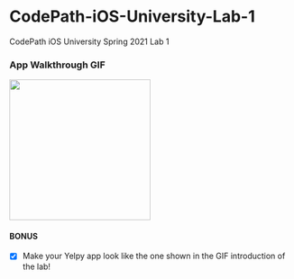 # CodePath-iOS-University-Lab-1
CodePath iOS University Spring 2021 Lab 1

### App Walkthrough GIF
<img src="http://g.recordit.co/Goi70A213B.gif" width=250><br>

#### BONUS
- [x] Make your Yelpy app look like the one shown in the GIF introduction of the lab!
